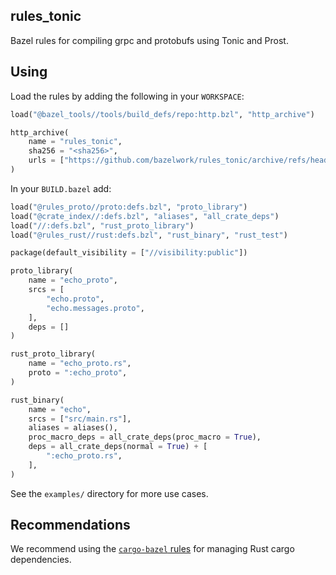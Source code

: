 ## rules_tonic

Bazel rules for compiling grpc and protobufs using Tonic and Prost.

## Using


Load the rules by adding the following in your `WORKSPACE`:
````python
load("@bazel_tools//tools/build_defs/repo:http.bzl", "http_archive")

http_archive(
    name = "rules_tonic",
    sha256 = "<sha256>",
    urls = ["https://github.com/bazelwork/rules_tonic/archive/refs/heads/main.zip"],
)
````

In your `BUILD.bazel` add:
````python
load("@rules_proto//proto:defs.bzl", "proto_library")
load("@crate_index//:defs.bzl", "aliases", "all_crate_deps")
load("//:defs.bzl", "rust_proto_library")
load("@rules_rust//rust:defs.bzl", "rust_binary", "rust_test")

package(default_visibility = ["//visibility:public"])

proto_library(
    name = "echo_proto",
    srcs = [
        "echo.proto",
        "echo.messages.proto",
    ],
    deps = []
)

rust_proto_library(
    name = "echo_proto.rs",
    proto = ":echo_proto",
)

rust_binary(
    name = "echo",
    srcs = ["src/main.rs"],
    aliases = aliases(),
    proc_macro_deps = all_crate_deps(proc_macro = True),
    deps = all_crate_deps(normal = True) + [
        ":echo_proto.rs",
    ],
)
````

See the `examples/` directory for more use cases.

## Recommendations

We recommend using the [`cargo-bazel` rules](https://github.com/abrisco/cargo-bazel/) for 
managing Rust cargo dependencies.
